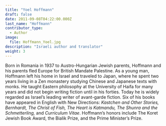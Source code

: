 ```yaml
---
title: "Yoel Hoffmann"
draft: false
date: 2011-09-08T04:22:00.000Z
last_name: "Hoffmann"
contributor_type:
  - Author
image:
  file: Hoffmann_Yoel.jpg
description: "Israeli author and translator"
weight: 3
---
```


Born in Romania in 1937 to Austro-Hungarian Jewish parents, Hoffmann and his parents fled Europe for British Mandate Palestine. As a young man, Hoffmann left his home in Israel and traveled to Japan, where he spent two years living in a Zen monastery studying Chinese and Japanese texts with monks. He taught Eastern philosophy at the University of Haifa for many years and did not begin writing fiction until in his forties. Today he is widely regarded as Israel’s leading writer of avant-garde fiction. Six of his books have appeared in English with New Directions: _Kastchen and Other Stories, Bernhardt, The Christ of Fish, The Heart is Katmandu, The Shunra and the Schmetterling,_ and _Curriculum Vitae_. Hoffmann’s honors include The Koret Jewish Book Award, the Bialik Prize, and the Prime Minister’s Prize.

